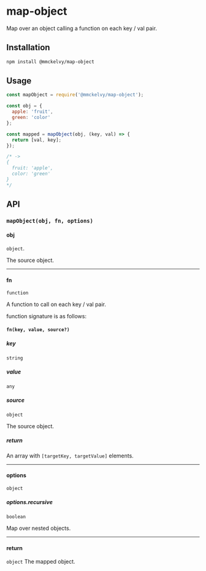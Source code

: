 # map-object
Map over an object calling a function on each key / val pair.

## Installation
```bash
npm install @mmckelvy/map-object
```

## Usage
```javascript
const mapObject = require('@mmckelvy/map-object');

const obj = {
  apple: 'fruit',
  green: 'color'
};

const mapped = mapObject(obj, (key, val) => {
  return [val, key];
});

/* ->
{
  fruit: 'apple',
  color: 'green'
}
*/
```

## API
### `mapObject(obj, fn, options)`

#### obj
`object`.

The source object.

---

#### fn
`function`

A function to call on each key / val pair.

function signature is as follows:
#### `fn(key, value, source?)`

##### key
`string`

##### value
`any`

##### source
`object`

The source object.

##### return
An array with `[targetKey, targetValue]` elements.

---

#### options
`object`

##### options.recursive
`boolean`

Map over nested objects.

---

#### return
`object` The mapped object.
